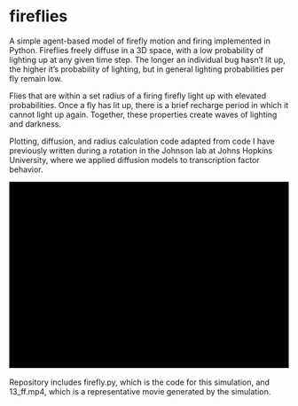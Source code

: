 # fireflies

A simple agent-based model of firefly motion and firing implemented in Python. Fireflies freely diffuse in a 3D space, with a low probability of lighting up at any given time step. The longer an individual bug hasn’t lit up, the higher it’s probability of lighting, but in general lighting probabilities per fly remain low. 

Flies that are within a set radius of a firing firefly light up with elevated probabilities. Once a fly has lit up, there is a brief recharge period in which it cannot light up again. Together, these properties create waves of lighting and darkness.

Plotting, diffusion, and radius calculation code adapted from code I have previously written during a rotation in the Johnson lab at Johns Hopkins University, where we applied diffusion models to transcription factor behavior. 


![grab-landing-page](https://github.com/andrew-bortvin/fireflies/blob/main/ff_trimmed.gif)


Repository includes firefly.py, which is the code for this simulation, and 13_ff.mp4, which is a representative movie generated by the simulation.
